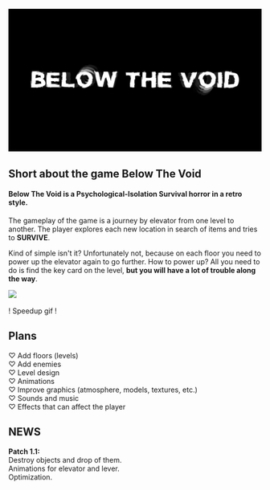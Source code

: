 ﻿![Header](https://github.com/nohatler/BelowTheVoid_short/blob/main/assets/Below%20The%20Void%20logo.png?raw=true)

## Short about the game Below The Void
#### Below The Void is a Psychological-Isolation Survival horror in a retro style.

The gameplay of the game is a journey by elevator from one level to another. The player explores each new location in search of items and tries to <b>SURVIVE</b>.

Kind of simple isn't it? Unfortunately not, because on each floor you need to power up the elevator again to go further. How to power up?
All you need to do is find the key card on the level, <b>but you will have a lot of trouble along the way</b>.

<img src="https://github.com/nohatler/BelowTheVoid_short/blob/main/assets/BelowTheVoid.gif?raw=true" width="840">

! Speedup gif !


## Plans
♡ Add floors (levels)<br>
♡ Add enemies<br>
♡ Level design<br>
♡ Animations<br>
♡ Improve graphics (atmosphere, models, textures, etc.)<br>
♡ Sounds and music<br>
♡ Effects that can affect the player<br>


## NEWS

<b>Patch 1.1:<br></b>
Destroy objects and drop of them. <br>
Animations for elevator and lever. <br>
Optimization. <br>
